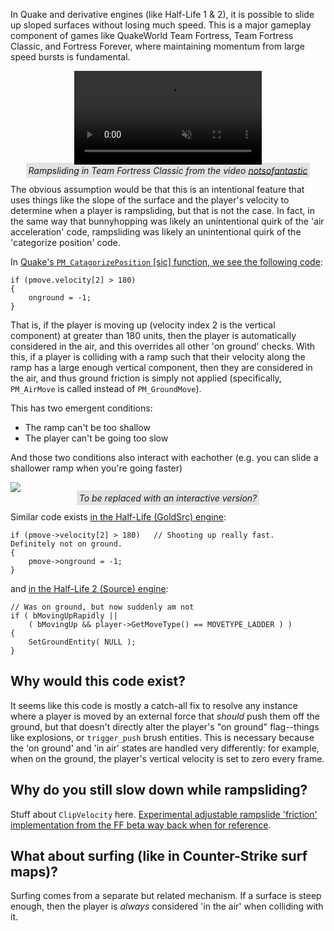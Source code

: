 In Quake and derivative engines (like Half-Life 1 & 2), it is possible to slide up sloped surfaces without losing much speed. This is a major gameplay component of games like QuakeWorld Team Fortress, Team Fortress Classic, and Fortress Forever, where maintaining momentum from large speed bursts is fundamental.

<div style="text-align: center;">
<video autoplay loop muted style="margin-left:auto; margin-right:auto; display: block;">
	<source src="/images/rampsliding-engine-quirk/rampslide.mp4" type="video/mp4">
</video>
<i style="background-color: rgba(0,0,0, .1); margin:0; padding: .25em;">Rampsliding in Team Fortress Classic from the video <a href="https://www.youtube.com/watch?v=uWGUoMbv-VA">notsofantastic</a></i>
</div>

The obvious assumption would be that this is an intentional feature that uses things like the slope of the surface and the player's velocity to determine when a player is rampsliding, but that is not the case. In fact, in the same way that bunnyhopping was likely an unintentional quirk of the 'air acceleration' code, rampsliding was likely an unintentional quirk of the 'categorize position' code.

In [Quake's `PM_CatagorizePosition` \[sic\] function, we see the following code](https://github.com/id-Software/Quake/blob/bf4ac424ce754894ac8f1dae6a3981954bc9852d/QW/client/pmove.c#L587-L590):

```language-c
if (pmove.velocity[2] > 180)
{
	onground = -1;
}
```

That is, if the player is moving up (velocity index 2 is the vertical component) at greater than 180 units, then the player is automatically considered in the air, and this overrides all other 'on ground' checks. With this, if a player is colliding with a ramp such that their velocity along the ramp has a large enough vertical component, then they are considered in the air, and thus ground friction is simply not applied (specifically, `PM_AirMove` is called instead of `PM_GroundMove`).

This has two emergent conditions:

- The ramp can't be too shallow
- The player can't be going too slow

And those two conditions also interact with eachother (e.g. you can slide a shallower ramp when you're going faster)

<div style="text-align: center;">
<img src="/images/rampsliding-engine-quirk/rampsliding-velocity.png" style="margin-left:auto; margin-right:auto; display: block;" />
<i style="background-color: rgba(0,0,0, .1); margin:0; padding: .25em;">To be replaced with an interactive version?</i>
</div>

Similar code exists [in the Half-Life (GoldSrc) engine](https://github.com/ValveSoftware/halflife/blob/c76dd531a79a176eef7cdbca5a80811123afbbe2/pm_shared/pm_shared.c#L1563-L1566):

```language-c
if (pmove->velocity[2] > 180)   // Shooting up really fast.  Definitely not on ground.
{
	pmove->onground = -1;
}
```

and [in the Half-Life 2 (Source) engine](https://github.com/ValveSoftware/source-sdk-2013/blob/0d8dceea4310fde5706b3ce1c70609d72a38efdf/mp/src/game/shared/gamemovement.cpp#L3832-L3837):

```language-c
// Was on ground, but now suddenly am not
if ( bMovingUpRapidly || 
	( bMovingUp && player->GetMoveType() == MOVETYPE_LADDER ) )   
{
	SetGroundEntity( NULL );
}
```

## Why would this code exist?

It seems like this code is mostly a catch-all fix to resolve any instance where a player is moved by an external force that *should* push them off the ground, but that doesn't directly alter the player's "on ground" flag--things like explosions, or `trigger_push` brush entities. This is necessary because the 'on ground' and 'in air' states are handled very differently: for example, when on the ground, the player's vertical velocity is set to zero every frame.

## Why do you still slow down while rampsliding?

Stuff about `ClipVelocity` here. [Experimental adjustable rampslide 'friction' implementation from the FF beta way back when for reference](https://github.com/fortressforever/fortressforever/blob/dev/svn/game_shared/gamemovement.cpp#L2742-L2769).

## What about surfing (like in Counter-Strike surf maps)?

Surfing comes from a separate but related mechanism. If a surface is steep enough, then the player is *always* considered 'in the air' when colliding with it.
